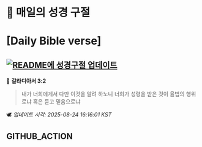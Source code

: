 # 🙏 매일의 성경 구절
# [Daily Bible verse]
## [![README에 성경구절 업데이트](https://github.com/DONGSUKA/first_test/actions/workflows/update-readme-bible.yml/badge.svg)](https://github.com/DONGSUKA/first_test/actions/workflows/update-readme-bible.yml)
<!-- START_BIBLE_VERSE -->
📖 **갈라디아서 3:2**
> 내가 너희에게서 다만 이것을 알려 하노니 너희가 성령을 받은 것이 율법의 행위로냐 혹은 듣고 믿음으로냐

🕊️ _업데이트 시각: 2025-08-24 16:16:01 KST_
  <!-- END_BIBLE_VERSE -->
## GITHUB_ACTION
